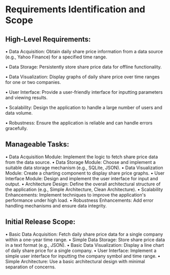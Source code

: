 # Requirements Identification and Scope

## High-Level Requirements:
•	Data Acquisition: Obtain daily share price information from a data source (e.g., Yahoo Finance) for a specified time range.

•	Data Storage: Persistently store share price data for offline functionality.

•	Data Visualization: Display graphs of daily share price over time ranges for one or two companies.

•	User Interface: Provide a user-friendly interface for inputting parameters and viewing results.

•	Scalability: Design the application to handle a large number of users and data volume.

•	Robustness: Ensure the application is reliable and can handle errors gracefully.

## Manageable Tasks:
•	Data Acquisition Module: Implement the logic to fetch share price data from the data source.
•	Data Storage Module: Choose and implement a suitable data storage mechanism (e.g., SQLite, JSON).
•	Data Visualization Module: Create a charting component to display share price graphs.
•	User Interface Module: Design and implement the user interface for input and output.
•	Architecture Design: Define the overall architectural structure of the application (e.g., Simple Architecture, Clean Architecture).
•	Scalability Enhancements: Implement techniques to improve the application's performance under high load.
•	Robustness Enhancements: Add error handling mechanisms and ensure data integrity.

## Initial Release Scope:
•	Basic Data Acquisition: Fetch daily share price data for a single company within a one-year time range.
•	Simple Data Storage: Store share price data in a text format (e.g., JSON).
•	Basic Data Visualization: Display a line chart of daily share price for a single company.
•	User Interface: Implement a simple user interface for inputting the company symbol and time range.
•	Simple Architecture: Use a basic architectural design with minimal separation of concerns.

